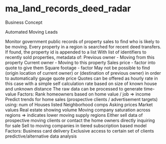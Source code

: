 # ma_land_records_deed_radar

Business Concept

Automated Moving Leads

Monitor government public records of property sales to find who is likely to be moving. 
Every property in a region is searched for recent deed transfers.
If found, the property id is appended to a list
With list of identifiers to recently sold properties, metadata of:
Previous owner - Moving from this property
Current owner - Moving to this property
Sales price - factor into quote to give them
Square footage - factor
May not be possible to find (origin location of current owner) or (destination of previous owner) in order to automatically gauge quote price
Quotes can be offered as hourly rate in this case with a simple self calculation rate based on size of known house and unknown distance
The raw data can be processed to generate time-value
Factors:
Rank homeowners based on home value / job => income
Predict trends for home sales (prospective clients / advertisement targets) using:
num of Houses listed
Neighborhood comps
Asking prices
Market values
Real estate showing volume 
Moving company saturation across regions => indicates lower moving supply regions
Either sell data of prospective moving clients or contact the home owners directly inquiring for sale
Sell to moving companies in tiered subscription based model
Factors:
Business card delivery
Exclusive access to certain set of clients
predictive/alternative data analysis
